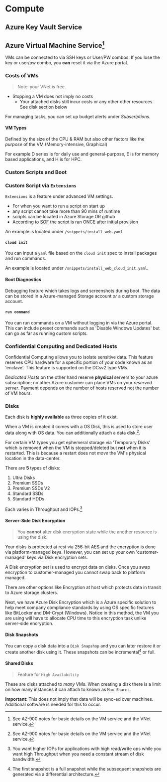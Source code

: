 # Compute

## Azure Key Vault Service


## Azure Virtual Machine Service[^1]

VMs can be connected to via SSH keys or User/PW combos. If you lose the key or user/pw combo, you **can** reset it via the Azure portal.

### Costs of VMs

> Note: your VNet is free.

+ Stopping a VM does not imply no costs
	+ Your attached disks still incur costs or any other other resources. See disk section below

For managing tasks, you can set up budget alerts under *Subscription*s. 

#### VM Types


Defined by the size of the CPU & RAM but also other factors like the *purpose* of the VM (Memory-intensive, Graphical)

For example D series is for daily use and general-purpose, E is for memory based applications, and H is for HPC.


[^1]: See AZ-900 notes for basic details on the VM service and the VNet service.

### Custom Scripts and Boot
### Custom Script via `Extensions`

`Extensions` is a feature under advanced VM settings.

+ For when you want to run a script on start up
+ any script cannot take more than 90 mins of runtime
+ scripts can be located in Azure Storage OR github
+ According to [SOF](https://stackoverflow.com/questions/41540702/do-custom-script-extensions-specified-in-arm-templates-run-each-time-the-vm-is-r) the script is ran ONCE after initial provision

An example is located under `/snippets/install_web.yaml`
#### `cloud init`

You can input a `yaml` file based on the `cloud init` spec to install packages and run commands.

An example is located under `/snippets/install_web_cloud_init.yaml`.

#### Boot Diagnostics

Debugging feature which takes logs and screenshots during boot. The data can be stored in a Azure-managed Storage account *or* a custom storage account. 

#### `run command`

You can run commands on a VM without logging in via the Azure portal. This can include preset commands such as 'Disable Windows Updates' but can go as far as running custom scripts.

### Confidential Computing and Dedicated Hosts

Confidential Computing allows you to isolate sensitive data. This feature reserves CPU hardware for a specific portion of your code known as an 'enclave'. This feature is supported on the DCsv2 type VMs.   

*Dedicated Hosts* on the other hand reserve **physical** servers to your azure subscription; no other Azure customer can place VMs on your *reserved server*. Payment depends on the number of hosts reserved not the number of VM hours. 

### Disks

Each disk is **highly available** as three copies of it exist.

When a VM is created it comes with a OS Disk, this is used to store user data along with OS data. You can additionally attach a data disk.[^1]. 

For certain VM types you get ephemeral storage via 'Temporary Disks' which is removed when the VM is stopped/deleted but **not** when it is restarted. This is because a restart does not *move* the VM's physical location in the data-center.

There are **5** types of disks:
1. Ultra Disks
2. Premium SSDs
3. Premium SSDs V2
4. Standard SSDs
5. Standard HDDs

Each varies in Throughput and IOPs.[^2] 

#### Server-Side Disk Encryption 

> You **cannot** alter disk encryption state while the another resource is using the disk.

Your disks is protected at rest via 256-bit AES and the encryption is done via platform-managed keys. However, you can set up your own 'customer-managed' keys via Disk encryption sets.

A Disk encryption set is used to encrypt data on disks. Once you swap encryption to customer-managed you cannot swap back to platform managed.

There are other options like Encryption at host which protects data in transit to Azure storage clusters.

Next, we have Azure Disk Encryption which is a Azure specific solution to help meet company compliance standards by using OS specific features like BitLocker and DM-Crypt (Windows). Notice in this method, the VM you are using will have to allocate CPU time to this encryption task unlike server-side encryption.

#### Disk Snapshots

You can copy a disk data into a `Disk Snapshop` and you can later restore it or create another disk using it. These snapshots can be incremental[^3] or full.

[^1]: It is a best practice to install and save application data on separate disks.
[^2]: You want higher IOPs for applications with high read/write ops while you want high Throughput when you need a constant stream of disk bandwidth.
[^3]: The first snapshot is a full snapshot while the subsequent snapshots are generated via a differential architecture. 

#### Shared Disks

> Feature for `High Availability`  

These are disks attached to *many* VMs. When creating a disk there is a limit on how many instances it can attach to known as `Max Shares`. 

**Important**: This does not imply that data will be sync-ed over machines. Additional software is needed for this to occur.